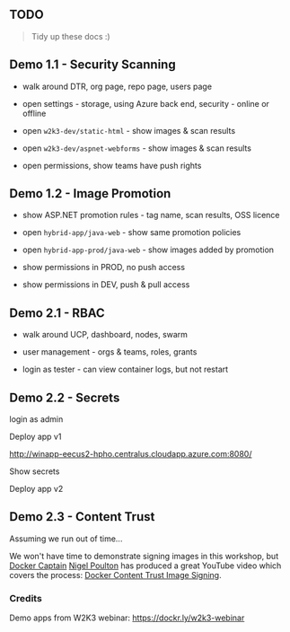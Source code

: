 
## TODO

> Tidy up these docs :)

## Demo 1.1 - Security Scanning

- walk around DTR, org page, repo page, users page

- open settings - storage, using Azure back end, security - online or offline

- open `w2k3-dev/static-html` - show images & scan results

- open `w2k3-dev/aspnet-webforms` - show images & scan results

- open permissions, show teams have push rights

## Demo 1.2 - Image Promotion

- show ASP.NET promotion rules - tag name, scan results, OSS licence

- open `hybrid-app/java-web` - show same promotion policies

- open `hybrid-app-prod/java-web` - show images added by promotion

- show permissions in PROD, no push access

- show permissions in DEV, push & pull access


## Demo 2.1 - RBAC

- walk around UCP, dashboard, nodes, swarm

- user management - orgs & teams, roles, grants

- login as tester - can view container logs, but not restart

## Demo 2.2 - Secrets

login as admin

Deploy app v1

http://winapp-eecus2-hpho.centralus.cloudapp.azure.com:8080/

Show secrets

Deploy app v2


## Demo 2.3 - Content Trust

Assuming we run out of time...

We won't have time to demonstrate signing images in this workshop, but [Docker Captain](https://www.docker.com/docker-captains) [Nigel Poulton](https://www.docker.com/captains/nigel-poulton) has produced a great YouTube video which covers the process: [Docker Content Trust Image Signing](https://www.youtube.com/watch?v=ZZWlo2YIfpY).


### Credits

Demo apps from W2K3 webinar: https://dockr.ly/w2k3-webinar
